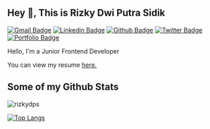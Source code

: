 
## Hey 👋, This is Rizky Dwi Putra Sidik
[![Gmail Badge](https://img.shields.io/badge/-rzkydps@gmail.com-c14438?style=flat&logo=Gmail&logoColor=white&link=mailto:rzkydps@gmail.com)](mailto:rzkydps@gmail.com) 
[![Linkedin Badge](https://img.shields.io/badge/-rizkydps-0072b1?style=flat&logo=Linkedin&logoColor=white&link=https://www.linkedin.com/in/rizkydps/)](https://www.linkedin.com/in/rizkydps/) [![Github Badge](https://img.shields.io/badge/-rizkydps-grey?style=flat&logo=github&logoColor=white&link=https://github.com/rizkydps/)](https://www.github.com/rizkydps/) [![Twitter Badge](https://img.shields.io/badge/-rizkydpsx-00acee?style=flat&logo=twitter&logoColor=white&link=https://twitter.com/rizkydpsx/)](https://www.twitter.com/rizkydpsx/) [![Portfolio Badge](https://img.shields.io/badge/portfolio-web-blue?style=flat&link=https://rizkydps.github.io//)](https://rizkydps.github.io//) <p align='left'>Hello, I'm a Junior Frontend Developer</p><p align='left'> You can view my resume <a href='https://drive.google.com/file/d/1-24TnBYaAkicQwbKB5ct06JBt9tilzV_/view?usp=sharing ' target=_blank><u>here</u>.</a></p>
## Some of my Github Stats
<p align=left> <img src=https://komarev.com/ghpvc/?username=rizkydps alt=rizkydps /> </p>


[![Top Langs](https://github-readme-stats.vercel.app/api/top-langs/?username=rizkydps&layout=compact)](https://github.com/rizkydps/github-readme-stats)


